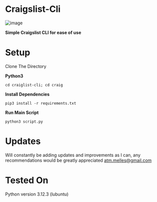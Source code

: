 # Craigslist-Cli
![image](https://github.com/ASVPATM/craiglist-cli/assets/159084542/b0b201f3-28c6-45fe-abe3-211e7f111df1)

**Simple Craigslist CLI for ease of use**


# Setup
Clone The Directory

**Python3**
```
cd craiglist-cli; cd craig
```
**Install Dependencies**
```
pip3 install -r requirements.txt
```
**Run Main Script**
```
python3 script.py
```

# Updates
Will constantly be adding updates and improvements as I can, any recommendations would be greatly appreciated
atm.melles@gmail.com

# Tested On
Python version 3.12.3 (lubuntu)
